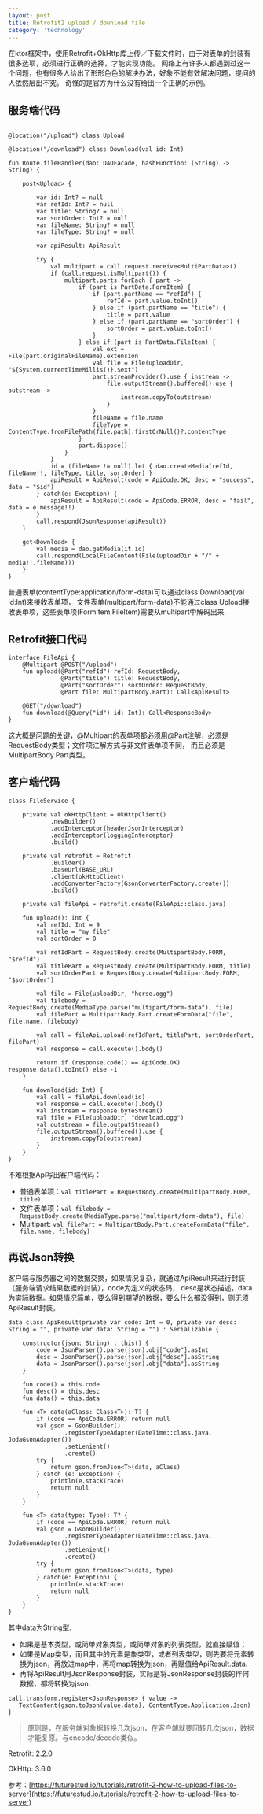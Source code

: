 ```yaml
---
layout: post
title: Retrofit2 upload / download file
category: 'technology'
---
```


在ktor框架中，使用Retrofit+OkHttp库上传／下载文件时，由于对表单的封装有很多选项，必须进行正确的选择，才能实现功能。
网络上有许多人都遇到过这一个问题，也有很多人给出了形形色色的解决办法，好象不能有效解决问题，提问的人依然层出不究。
奇怪的是官方为什么没有给出一个正确的示例。


##  服务端代码 

```

@location("/upload") class Upload

@location("/download") class Download(val id: Int)

fun Route.fileHandler(dao: DAOFacade, hashFunction: (String) -> String) {

    post<Upload> {

        var id: Int? = null
        var refId: Int? = null
        var title: String? = null
        var sortOrder: Int? = null
        var fileName: String? = null
        var fileType: String? = null

        var apiResult: ApiResult

        try {
            val multipart = call.request.receive<MultiPartData>()
            if (call.request.isMultipart()) {
                multipart.parts.forEach { part ->
                    if (part is PartData.FormItem) {
                        if (part.partName == "refId") {
                            refId = part.value.toInt()
                        } else if (part.partName == "title") {
                            title = part.value
                        } else if (part.partName == "sortOrder") {
                            sortOrder = part.value.toInt()
                        }
                    } else if (part is PartData.FileItem) {
                        val ext = File(part.originalFileName).extension
                        val file = File(uploadDir, "${System.currentTimeMillis()}.$ext")
                        part.streamProvider().use { instream ->
                            file.outputStream().buffered().use { outstream ->
                                instream.copyTo(outstream)
                            }
                        }
                        fileName = file.name
                        fileType = ContentType.fromFilePath(file.path).firstOrNull()?.contentType
                    }
                    part.dispose()
                }
            }
            id = (fileName != null).let { dao.createMedia(refId, fileName!!, fileType, title, sortOrder) }
            apiResult = ApiResult(code = ApiCode.OK, desc = "success", data = "$id")
        } catch(e: Exception) {
            apiResult = ApiResult(code = ApiCode.ERROR, desc = "fail", data = e.message!!)
        }
        call.respond(JsonResponse(apiResult))
    }

    get<Download> {
        val media = dao.getMedia(it.id)
        call.respond(LocalFileContent(File(uploadDir + "/" + media!!.fileName)))
    }
}
```
普通表单(contentType:application/form-data)可以通过class Download(val id:Int)来接收表单项，
文件表单(multipart/form-data)不能通过class Upload接收表单项，这些表单项(FormItem,FileItem)需要从multipart中解码出来.

##  Retrofit接口代码

``` 
interface FileApi {
    @Multipart @POST("/upload")
    fun upload(@Part("refId") refId: RequestBody,
               @Part("title") title: RequestBody,
               @Part("sortOrder") sortOrder: RequestBody,
               @Part file: MultipartBody.Part): Call<ApiResult>

    @GET("/download")
    fun download(@Query("id") id: Int): Call<ResponseBody>
}
```
这大概是问题的关键，@Multipart的表单项都必须用@Part注解，必须是RequestBody类型；文件项注解方式与非文件表单项不同，
而且必须是MultipartBody.Part类型。

##  客户端代码

``` 
class FileService {

    private val okHttpClient = OkHttpClient()
            .newBuilder()
            .addInterceptor(headerJsonInterceptor)
            .addInterceptor(loggingInterceptor)
            .build()

    private val retrofit = Retrofit
            .Builder()
            .baseUrl(BASE_URL)
            .client(okHttpClient)
            .addConverterFactory(GsonConverterFactory.create())
            .build()

    private val fileApi = retrofit.create(FileApi::class.java)

    fun upload(): Int {
        val refId: Int = 9
        val title = "my file"
        val sortOrder = 0

        val refIdPart = RequestBody.create(MultipartBody.FORM, "$refId")
        val titlePart = RequestBody.create(MultipartBody.FORM, title)
        val sortOrderPart = RequestBody.create(MultipartBody.FORM, "$sortOrder")

        val file = File(uploadDir, "horse.ogg")
        val filebody = RequestBody.create(MediaType.parse("multipart/form-data"), file)
        val filePart = MultipartBody.Part.createFormData("file", file.name, filebody)

        val call = fileApi.upload(refIdPart, titlePart, sortOrderPart, filePart)
        val response = call.execute().body()

        return if (response.code() == ApiCode.OK) response.data().toInt() else -1
    }

    fun download(id: Int) {
        val call = fileApi.download(id)
        val response = call.execute().body()
        val instream = response.byteStream()
        val file = File(uploadDir, "download.ogg")
        val outstream = file.outputStream()
        file.outputStream().buffered().use {
            instream.copyTo(outstream)
        }
    }
}

```

不难根据Api写出客户端代码：

-   普通表单项：```val titlePart = RequestBody.create(MultipartBody.FORM, title)```
-   文件表单项：```val filebody = RequestBody.create(MediaType.parse("multipart/form-data"), file) ```
-   Multipart: ```val filePart = MultipartBody.Part.createFormData("file", file.name, filebody) ```

##  再说Json转换 

客户端与服务器之间的数据交换，如果情况复杂，就通过ApiResult来进行封装（服务端请求结果数据的封装），code为定义的状态码，
desc是状态描述，data为实际数据。如果情况简单，要么得到期望的数据，要么什么都没得到，则无须ApiResult封装。

```
data class ApiResult(private var code: Int = 0, private var desc: String = "", private var data: String = "") : Serializable {

    constructor(json: String) : this() {
        code = JsonParser().parse(json).obj["code"].asInt
        desc = JsonParser().parse(json).obj["desc"].asString
        data = JsonParser().parse(json).obj["data"].asString
    }

    fun code() = this.code
    fun desc() = this.desc
    fun data() = this.data

    fun <T> data(aClass: Class<T>): T? {
        if (code == ApiCode.ERROR) return null
        val gson = GsonBuilder()
                .registerTypeAdapter(DateTime::class.java, JodaGsonAdapter())
                .setLenient()
                .create()
        try {
            return gson.fromJson<T>(data, aClass)
        } catch (e: Exception) {
            println(e.stackTrace)
            return null
        }
    }

    fun <T> data(type: Type): T? {
        if (code == ApiCode.ERROR) return null
        val gson = GsonBuilder()
                .registerTypeAdapter(DateTime::class.java, JodaGsonAdapter())
                .setLenient()
                .create()
        try {
            return gson.fromJson<T>(data, type)
        } catch(e: Exception) {
            println(e.stackTrace)
            return null
        }
    }
}
```

其中data为String型.

-   如果是基本类型，或简单对象类型，或简单对象的列表类型，就直接赋值；
-   如果是Map类型，而且其中的元素是象类型，或者列表类型，则先要将元素转换为json，再放进map中，再将map转换为json，再赋值给ApiResult.data.
-   再将ApiResult用JsonResponse封装，实际是将JsonResponse封装的作何数据，都将转换为json:
``` 
call.transform.register<JsonResponse> { value ->
   TextContent(gson.toJson(value.data), ContentType.Application.Json)
}
```

>   原则是，在服务端对象据转换几次json，在客户端就要回转几次json，数据才能复原。与encode/decode类似。

Retrofit: 2.2.0

OkHttp: 3.6.0


参考：[https://futurestud.io/tutorials/retrofit-2-how-to-upload-files-to-server](https://futurestud.io/tutorials/retrofit-2-how-to-upload-files-to-server)


